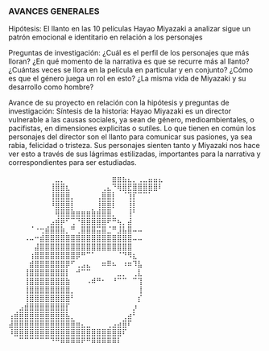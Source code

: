### AVANCES GENERALES 
Hipótesis: El llanto en las 10 películas Hayao Miyazaki a analizar sigue un patrón emocional e identitario en relación a los personajes

Preguntas de investigación: ¿Cuál es el perfil de los personajes que más lloran? ¿En qué momento de la narrativa es que se recurre más al llanto? ¿Cuántas veces se llora en la película en particular y en conjunto? ¿Cómo es que el género juega un rol en esto? ¿La misma vida de Miyazaki y su desarrollo como hombre? 

Avance de su proyecto en relación con la hipótesis y preguntas de investigación:
Síntesis de la historia: Hayao Miyazaki es un director vulnerable a las causas sociales, ya sean de género, medioambientales, o pacifistas, en dimensiones explicitas o sutíles. Lo que tienen en común los personajes del dírector son el llanto para comunicar sus pasiones, ya sea rabia, felicidad o tristeza. Sus personajes sienten tanto y Miyazaki nos hace ver esto a través de sus lágrimas estilizadas, importantes para la narrativa y correspondientes para ser estudiadas. 

⠀⠀⠀⠀⠀⠀⠀⠀⠀⣀⡀⠀⠀⠀⠀⠀⠀⠀⠀⠀⣶⣶⣦⣄⡀⢀⣀⣤⣤⣄
⠀⠀⠀⠀⠀⠀⠀⠀⢸⣿⣿⣆⠀⠀⠀⠀⠀⠀⢀⣄⠙⢿⣿⣟⣿⣿⣿⣿⣿⠇
⠀⠀⠀⠀⠀⠀⠀⠀⢸⣿⣿⣿⡀⠀⠀⠀⠀⢀⣿⣿⡇⠀⠈⢹⡏⠉⠉⠁⠀⠀
⠀⠀⠀⠀⠀⠀⠀⠀⠸⣿⣿⣿⡇⠀⠀⠀⠀⢸⣿⣿⡇⠀⠀⢸⡇⠀⠀⠀⠀⠀
⠀⠀⠀⠀⠀⠀⠀⠀⠀⢿⣿⣿⣷⣶⣶⣶⣷⣾⣿⣿⡀⠀⠀⢸⠃⠀⠀⠀⠀⠀
⠀⠀⠀⠀⠀⠀⠀⠀⣠⣾⡿⠋⢉⠙⣿⣿⣿⣿⣿⠟⠛⢦⡀⣼⠀⠀⠀⠀⠀⠀
⠀⠀⠀⠀⠈⠐⢒⣾⣿⣿⣷⡀⠛⢀⣿⣿⣿⣭⣿⣈⠛⣸⣧⣿⠤⠤⠀⠀⠀⠀
⠀⠀⠀⠠⠤⠒⣾⣿⣿⣿⣿⣿⣿⣿⣿⣿⣿⣿⣿⣿⣿⣿⣿⣿⠤⠤⠀⠀⠀⠀
⠀⠀⠀⠀⠀⣼⣿⣿⣿⣿⣿⣿⣿⣿⣿⣿⣿⣿⣿⣿⣿⣿⣿⣿⠀⠀⠀⠀⠀⠀
⠀⠀⠀⠀⢰⣿⣿⣿⣿⣿⣿⣿⣿⡿⠛⠉⠁⠀⠀⠀⠀⠈⠙⠻⣆⠀⠀⠀⠀⠀
⠀⠀⠀⠀⣾⣿⣿⣿⣿⣿⣿⡿⠋⢀⣠⣄⠀⠀⠶⠿⠦⠀⠰⠶⠹⣧⠀⠀⠀⠀
⠀⠀⠀⢸⣿⣿⣿⣿⣿⣿⣿⡇⠀⠚⠉⠉⠀⠀⠀⠀⠀⣀⡀⠀⢀⣇⠀⠀⠀⠀
⠀⠀⠀⢸⣿⣿⣿⣿⣿⣿⣿⣷⠀⠀⠀⠠⠾⠛⠂⠀⠘⠉⠉⠀⠉⢹⠀⠀⠀⠀
⠀⠀⠀⢸⣿⣿⣿⣿⣿⣿⣿⣿⡀⠀⠀⠀⠀⠀⠀⠀⠀⠀⠀⠀⠀⢸⠀⠀⠀⠀
⠀⠀⠀⢸⣿⣿⣿⣿⣿⣿⣿⣿⠃⠀⠀⠀⠀⠀⠀⠀⠀⠀⠀⠀⠀⡎⠀⠀⠀⠀
⠀⠀⣠⣾⣿⣿⣿⣿⣿⣿⣿⡏⠀⠀⠀⠀⠀⠀⠀⠀⠀⠀⠀⠀⡰⠀⠀⠀⠀⠀
⢠⣾⣿⣿⣿⣿⣿⣿⣿⣿⣿⣧⡀⠀⠀⠀⠀⠀⠀⠀⠀⠀⢀⣴⠃⠀⠀⠀⠀⠀
⣼⣿⣿⣿⣿⣿⣿⣿⣿⣿⣿⣿⣿⣶⣄⣀⠀⠀⠀⢀⣠⣴⣿⠏⠀⠀⠀⠀⠀⠀
⠸⣿⣿⣿⣿⣿⣿⣿⣿⣿⣿⣿⣿⣿⣿⣿⣿⣿⣿⣿⣿⣿⠏⠀⠀⠀⠀⠀⠀⠀
⠀⠀⠉⠉⠉⠉⠉⠉⠙⠛⠿⠿⠿⠿⠟⠛⠿⠿⠿⠿⠿⠇⠀⠀⠀⠀⠀⠀⠀⠀
